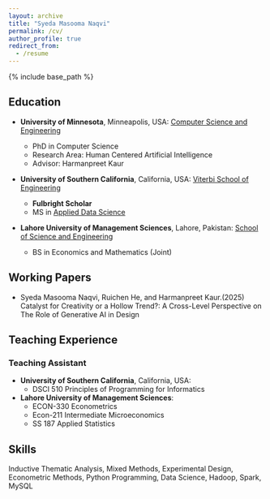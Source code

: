 ```yaml
---
layout: archive
title: "Syeda Masooma Naqvi"
permalink: /cv/
author_profile: true
redirect_from:
  - /resume
---
```


{% include base_path %}

## Education
- **University of Minnesota**, Minneapolis, USA: [Computer Science and Engineering](https://twin-cities.umn.edu/)
  - PhD in Computer Science
  - Research Area: Human Centered Artificial Intelligence
  - Advisor: Harmanpreet Kaur
  
- **University of Southern California**, California, USA: [Viterbi School of Engineering](https://www.usc.edu/)
  - **Fulbright Scholar**
  - MS in [Applied Data Science](https://www.cs.usc.edu/academic-programs/masters/data-science/)

- **Lahore University of Management Sciences**, Lahore, Pakistan: [School of Science and Engineering](https://lums.edu.pk/)
  - BS in Economics and Mathematics (Joint)

## Working Papers
- Syeda Masooma Naqvi, Ruichen He, and Harmanpreet Kaur.(2025) Catalyst for Creativity or a Hollow Trend?: A Cross-Level Perspective on The Role of Generative AI in Design

## Teaching Experience
### Teaching Assistant
- **University of Southern California**, California, USA:
  -  DSCI 510 Principles of Programming for Informatics
- **Lahore University of Management Sciences**:
  - ECON-330 Econometrics
  - Econ-211 Intermediate Microeconomics
  - SS 187 Applied Statistics


## Skills

 Inductive Thematic Analysis, Mixed Methods, Experimental Design, Econometric Methods, Python Programming, Data Science, Hadoop, Spark, MySQL

